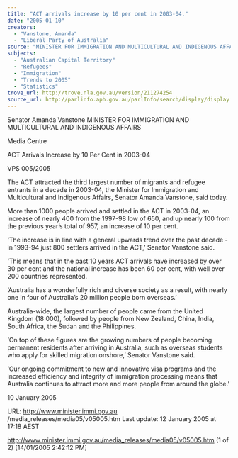 ```yaml
---
title: "ACT arrivals increase by 10 per cent in 2003-04."
date: "2005-01-10"
creators:
  - "Vanstone, Amanda"
  - "Liberal Party of Australia"
source: "MINISTER FOR IMMIGRATION AND MULTICULTURAL AND INDIGENOUS AFFAIRS"
subjects:
  - "Australian Capital Territory"
  - "Refugees"
  - "Immigration"
  - "Trends to 2005"
  - "Statistics"
trove_url: http://trove.nla.gov.au/version/211274254
source_url: http://parlinfo.aph.gov.au/parlInfo/search/display/display.w3p;query=Id%3A%22media/pressrel/OFXE6%22
---
```


 Senator Amanda Vanstone  MINISTER FOR IMMIGRATION AND MULTICULTURAL AND INDIGENOUS AFFAIRS

 Media Centre

 ACT Arrivals Increase by 10 Per Cent in 2003-04

 VPS 005/2005

 The ACT attracted the third largest number of migrants and refugee entrants in a decade in 2003-04, the Minister for Immigration and Multicultural  and Indigenous Affairs, Senator Amanda Vanstone, said today.

 More than 1000 people arrived and settled in the ACT in 2003-04, an increase of nearly 400 from the 1997-98 low of 650, and up nearly 100 from  the previous year’s total of 957, an increase of 10 per cent.

 ‘The increase is in line with a general upwards trend over the past decade - in 1993-94 just 800 settlers arrived in the ACT,’ Senator Vanstone said.

 ‘This means that in the past 10 years ACT arrivals have increased by over 30 per cent and the national increase has been 60 per cent, with well over  200 countries represented.

 ‘Australia has a wonderfully rich and diverse society as a result, with nearly one in four of Australia’s 20 million people born overseas.’

 Australia-wide, the largest number of people came from the United Kingdom (18 000), followed by people from New Zealand, China, India, South  Africa, the Sudan and the Philippines.

 ‘On top of these figures are the growing numbers of people becoming permanent residents after arriving in Australia, such as overseas students  who apply for skilled migration onshore,’ Senator Vanstone said.

 ‘Our ongoing commitment to new and innovative visa programs and the increased efficiency and integrity of immigration processing means that  Australia continues to attract more and more people from around the globe.’

 10 January 2005

 URL: http://www.minister.immi.gov.au /media_releases/media05/v05005.htm  Last update: 12 January 2005 at 17:18 AEST 

 http://www.minister.immi.gov.au/media_releases/media05/v05005.htm (1 of 2) [14/01/2005 2:42:12 PM]

